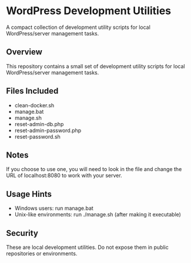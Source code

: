 # WordPress Development Utilities

A compact collection of development utility scripts for local WordPress/server management tasks.

## Overview
This repository contains a small set of development utility scripts for local WordPress/server management tasks.

## Files Included
- clean-docker.sh
- manage.bat
- manage.sh
- reset-admin-db.php
- reset-admin-password.php
- reset-password.sh

## Notes
If you choose to use one, you will need to look in the file and change the URL of localhost:8080 to work with your server.

## Usage Hints
- Windows users: run manage.bat
- Unix-like environments: run ./manage.sh (after making it executable)

## Security
These are local development utilities. Do not expose them in public repositories or environments.
